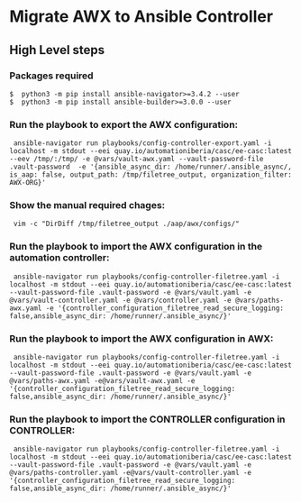 # Migrate AWX to Ansible Controller
## High Level steps


### Packages required
   ```
$  python3 -m pip install ansible-navigator>=3.4.2 --user
$  python3 -m pip install ansible-builder>=3.0.0 --user
   ```

### Run the playbook to export the AWX configuration:
   ```
    ansible-navigator run playbooks/config-controller-export.yaml -i localhost -m stdout --eei quay.io/automationiberia/casc/ee-casc:latest --eev /tmp/:/tmp/ -e @vars/vault-awx.yaml --vault-password-file .vault-password  -e '{ansible_async_dir: /home/runner/.ansible_async/, is_aap: false, output_path: /tmp/filetree_output, organization_filter: AWX-ORG}'
   ```
### Show the manual required chages:
   ```
    vim -c "DirDiff /tmp/filetree_output ./aap/awx/configs/"
   ```
### Run the playbook to import the AWX configuration in the automation controller:
   ```
    ansible-navigator run playbooks/config-controller-filetree.yaml -i localhost -m stdout --eei quay.io/automationiberia/casc/ee-casc:latest --vault-password-file .vault-password -e @vars/vault.yaml -e @vars/vault-controller.yaml -e @vars/controller.yaml -e @vars/paths-awx.yaml -e '{controller_configuration_filetree_read_secure_logging: false,ansible_async_dir: /home/runner/.ansible_async/}'
   ```

### Run the playbook to import the AWX configuration in AWX:
   ```
    ansible-navigator run playbooks/config-controller-filetree.yaml -i localhost -m stdout --eei quay.io/automationiberia/casc/ee-casc:latest --vault-password-file .vault-password -e @vars/vault.yaml -e @vars/paths-awx.yaml -e@vars/vault-awx.yaml -e '{controller_configuration_filetree_read_secure_logging: false,ansible_async_dir: /home/runner/.ansible_async/}'
   ```
### Run the playbook to import the CONTROLLER configuration in CONTROLLER:
   ```
    ansible-navigator run playbooks/config-controller-filetree.yaml -i localhost -m stdout --eei quay.io/automationiberia/casc/ee-casc:latest --vault-password-file .vault-password -e @vars/vault.yaml -e @vars/paths-controller.yaml -e@vars/vault-controller.yaml -e '{controller_configuration_filetree_read_secure_logging: false,ansible_async_dir: /home/runner/.ansible_async/}'
   ```
